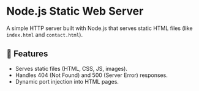 # Node.js Static Web Server

A simple HTTP server built with Node.js that serves static HTML files (like `index.html` and `contact.html`).

## 🚀 Features
- Serves static files (HTML, CSS, JS, images).
- Handles 404 (Not Found) and 500 (Server Error) responses.
- Dynamic port injection into HTML pages.

